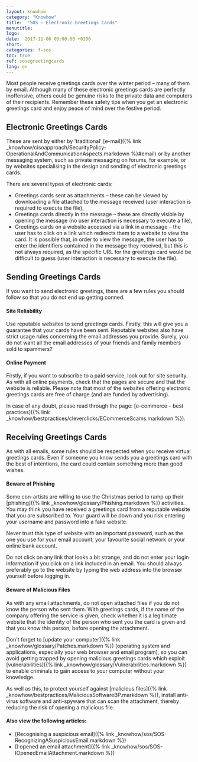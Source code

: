 ```yaml
---
layout: knowhow
category: "Knowhow"
title:  "SOS – Electronic Greetings Cards"
menutitle:
logo:
date:  2017-11-06 00:00:00 +0100
short:
categories: f-sos
toc: true
ref: sosegreetingcards
lang: en
---
```


Most people receive greetings cards over the winter period – many of them by email. Although many of these electronic greetings cards are perfectly inoffensive, others could be genuine risks to the private data and computers of their recipients. Remember these safety tips when you get an electronic greetings card and enjoy peace of mind over the festive period.

## Electronic Greetings Cards
These are sent by either by 'traditional' [e-mail]({% link _knowhow/cisoapproach/SecurityPolicy-OperationalAndCommunicationAspects.markdown %}#email) or by another messaging system, such as private messaging on forums, for example, or by websites specialising in the design and sending of electronic greetings cards.

There are several types of electronic cards:

* Greetings cards sent as attachments – these can be viewed by downloading a file attached to the message received (user interaction is required to execute the file),
* Greetings cards directly in the message – these are directly visible by opening the message (no user interaction is necessary to execute a file),
* Greetings cards on a website accessed via a link in a message – the user has to click on a link which redirects them to a website to view the card. It is possible that, in order to view the message, the user has to enter the identifiers contained in the message they received, but this is not always required, as the specific URL for the greetings card would be difficult to guess (user interaction is necessary to execute the file).

## Sending Greetings Cards
If you want to send electronic greetings, there are a few rules you should follow so that you do not end up getting conned.

#### Site Reliability
Use reputable websites to send greetings cards. Firstly, this will give you a guarantee that your cards have been sent. Reputable websites also have strict usage rules concerning the email addresses you provide. Surely, you do not want all the email addresses of your friends and family members sold to spammers?

#### Online Payment
Firstly, if you want to subscribe to a paid service, look out for site security. As with all online payments, check that the pages are secure and that the website is reliable. Please note that most of the websites offering electronic greetings cards are free of charge (and are funded by advertising).

In case of any doubt, please read through the page: [e-commerce – best practices]({% link _knowhow/bestpractices/cleverclicks/ECommerceScams.markdown %}).

## Receiving Greetings Cards
As with all emails, some rules should be respected when you receive virtual greetings cards. Even if someone you know sends you a greetings card with the best of intentions, the card could contain something more than good wishes.

#### Beware of Phishing
Some con-artists are willing to use the Christmas period to ramp up their [phishing]({% link _knowhow/glossary/Phishing.markdown %}) activities. You may think you have received a greetings card from a reputable website that you are subscribed to. Your guard will be down and you risk entering your username and password into a fake website.

Never trust this type of website with an important password, such as the one you use for your email account, your favourite social network or your online bank account.

Do not click on any link that looks a bit strange, and do not enter your login information if you click on a link included in an email. You should always preferably go to the website by typing the web address into the browser yourself before logging in.

#### Beware of Malicious Files
As with any email attachments, do not open attached files if you do not know the person who sent them. With greetings cards, if the name of the company offering the service is given, check whether it is a legitimate website that the identity of the person who sent you the card is given and that you know this person, before opening the attachment.

Don't forget to [update your computer]({% link _knowhow/glossary/Patches.markdown %}) (operating system and applications, especially your web browser and email program), so you can avoid getting trapped by opening malicious greetings cards which exploit [vulnerabilities]({% link _knowhow/glossary/Vulnerabilities.markdown %}) to enable criminals to gain access to your computer without your knowledge.

As well as this, to protect yourself against [malicious files]({% link _knowhow/bestpractices/MaliciousSoftwareBP.markdown %}), install anti-virus software and anti-spyware that can scan the attachment, thereby reducing the risk of opening a malicious file.

#### Also view the following articles:

* [Recognising a suspicious email]({% link _knowhow/sos/SOS-RecognizingASuspiciousEmail.markdown %})
* [I opened an email attachment]({% link _knowhow/sos/SOS-IOpenedEmailAttachment.markdown %})
